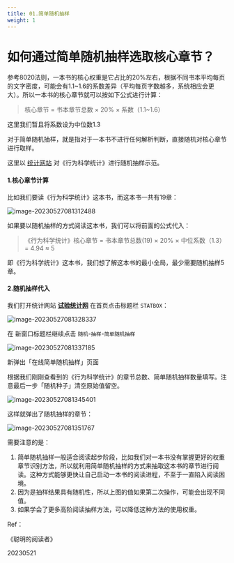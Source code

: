 ```yaml
---
title: 01.简单随机抽样
weight: 1
---
```


# 如何通过简单随机抽样选取核心章节？

参考8020法则，一本书的核心权重是它占比的20%左右，根据不同书本平均每页的文字密度，可能会有1.1~1.6的系数差异（平均每页字数越多，系统相应会更大）。所以一本书的核心章节就可以按如下公式进行计算：

> 核心章节 = 书本章节总数 × 20% × 系数（1.1~1.6）

这里我们暂且将系数设为中位数1.3

对于简单随机抽样，就是指对于一本书不进行任何解析判断，直接随机对核心章节进行取样。

这里以 [统计网站](www.trialstats.com) 对《行为科学统计》进行随机抽样示范。

#### 1.核心章节计算

比如我们要读《行为科学统计》这本书，而这本书一共有19章：

![image-20230527081312488](https://pbox.online/202305270813613.png)

如果要以随机抽样的方式阅读这本书，我们可以将前面的公式代入：

> 《行为科学统计》核心章节 = 书本章节总数(19) × 20% × 中位系数（1.3）= 4.94 ≈ 5

即《行为科学统计》这本书，我们想了解这本书的最小全局，最少需要随机抽样5章。

#### 2.随机抽样代入

我们打开统计网站 **[试验统计网](www.trialstats.com)** 在首页点击标题栏 `STATBOX`：

![image-20230527081328337](https://pbox.online/202305270813361.png)

在 新窗口标题栏继续点击 `随机`-`抽样`-`简单随机抽样`

![image-20230527081337185](https://pbox.online/202305270813229.png)

新弹出「在线简单随机抽样」页面

根据我们刚刚查看到的《行为科学统计》的章节总数、简单随机抽样数量填写。注意最后一步「随机种子」清空原始值留空。

![image-20230527081345401](https://pbox.online/202305270813437.png)

这样就弹出了随机抽样的章节：

![image-20230527081351767](https://pbox.online/202305270813800.png)

需要注意的是：

1. 简单随机抽样一般适合阅读起步阶段，比如我们对一本书没有掌握更好的权重章节识别方法，所以就利用简单随机抽样的方式来抽取这本书的章节进行阅读。这种方式能够更快让自己启动一本书的阅读进程，不至于一直陷入阅读困境。
2. 因为是抽样结果具有随机性，所以上图的值如果第二次操作，可能会出现不同值。
3. 如果学会了更多高阶阅读抽样方法，可以降低这种方法的使用权重。



Ref：

《聪明的阅读者》

20230521
